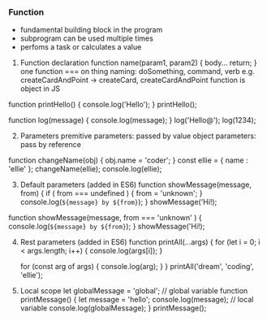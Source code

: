 ### Function
- fundamental building block in the program
- subprogram can be used multiple times
- perfoms a task or calculates a value

1. Function declaration
function name(param1, param2) { body... return; }
one function === on thing
naming: doSomething, command, verb
e.g. createCardAndPoint -> createCard, createCardAndPoint 
function is object in JS


function printHello() {
    console.log('Hello');
}
printHello();

function log(message) {
    console.log(message);
}
log('Hello@');
log(1234);



2. Parameters
premitive parameters: passed by value
object parameters: pass by reference

function changeName(obj) {
    obj.name = 'coder';
}
const ellie = { name : 'ellie' };
changeName(ellie);
console.log(ellie);



3. Default parameters (added in ES6)
function showMessage(message, from) {
    if ( from === undefined ) {
        from = 'unknown';
    }
    console.log(`${message} by ${from}`);
}
showMessage('Hi!);


function showMessage(message, from === 'unknown' ) {
    console.log(`${message} by ${from}`);
}
showMessage('Hi!);


4. Rest parameters (added in ES6)
function printAll(...args) {
    for (let i = 0; i < args.length; i++) {
        console.log(args[i]);
    }

    for (const arg of args) {
        console.log(arg);
    }
}
printAll('dream', 'coding', 'ellie');



5. Local scope
let globalMessage = 'global';  // global variable
function printMessage() {
    let message = 'hello';
    console.log(message); // local variable
    console.log(globalMessage);
}
printMessage();
